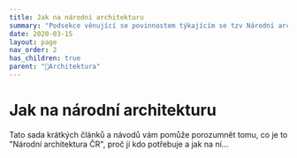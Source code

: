 ```yaml
---
title: Jak na národní architekturu
summary: "Podsekce věnující se povinnostem týkajícím se tzv Národní architektury, která je závazná pro všechny úřady."
date: 2020-03-15
layout: page
nav_order: 2
has_children: true
parent: "📁Architektura"
---
```


# Jak na národní architekturu

Tato sada krátkých článků a návodů vám pomůže porozumnět tomu, co je to "Národní architektura ČR", proč jí kdo potřebuje a jak na ní...



